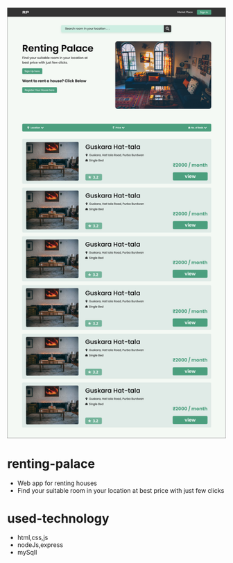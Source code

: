 ![alt text](/Design/Home-Page.png)
# renting-palace
- Web app for renting houses
- Find your suitable room in your location at best price with just few clicks
# used-technology
- html,css,js
- nodeJs,express
- mySqlI
